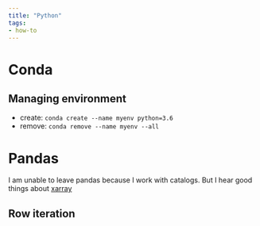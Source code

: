 ```yaml
---
title: "Python"
tags:
- how-to
---
```


# Conda
## Managing environment
- create: `conda create --name myenv python=3.6`
- remove: `conda remove --name myenv --all`

# Pandas
I am unable to leave pandas because I work with catalogs. But I hear good things about [xarray](https://docs.xarray.dev/en/stable/)
## Row iteration
